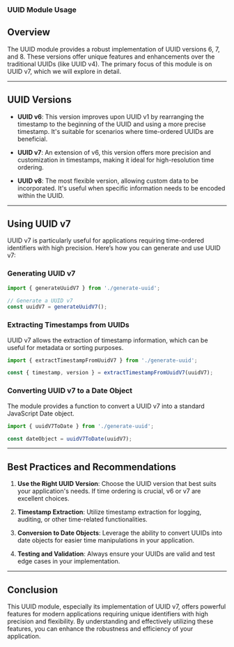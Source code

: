 ### UUID Module Usage

## Overview

The UUID module provides a robust implementation of UUID versions 6, 7, and 8. These versions offer unique features and enhancements over the traditional UUIDs (like UUID v4). The primary focus of this module is on UUID v7, which we will explore in detail.

---

## UUID Versions

- **UUID v6**: This version improves upon UUID v1 by rearranging the timestamp to the beginning of the UUID and using a more precise timestamp. It's suitable for scenarios where time-ordered UUIDs are beneficial.

- **UUID v7**: An extension of v6, this version offers more precision and customization in timestamps, making it ideal for high-resolution time ordering.

- **UUID v8**: The most flexible version, allowing custom data to be incorporated. It's useful when specific information needs to be encoded within the UUID.

---

## Using UUID v7

UUID v7 is particularly useful for applications requiring time-ordered identifiers with high precision. Here’s how you can generate and use UUID v7:

### Generating UUID v7

```typescript
import { generateUuidV7 } from './generate-uuid';

// Generate a UUID v7
const uuidV7 = generateUuidV7();
```

### Extracting Timestamps from UUIDs

UUID v7 allows the extraction of timestamp information, which can be useful for metadata or sorting purposes.

```typescript
import { extractTimestampFromUuidV7 } from './generate-uuid';

const { timestamp, version } = extractTimestampFromUuidV7(uuidV7);
```

### Converting UUID v7 to a Date Object

The module provides a function to convert a UUID v7 into a standard JavaScript Date object.

```typescript
import { uuidV7ToDate } from './generate-uuid';

const dateObject = uuidV7ToDate(uuidV7);
```

---

## Best Practices and Recommendations

1. **Use the Right UUID Version**: Choose the UUID version that best suits your application's needs. If time ordering is crucial, v6 or v7 are excellent choices.

2. **Timestamp Extraction**: Utilize timestamp extraction for logging, auditing, or other time-related functionalities.

3. **Conversion to Date Objects**: Leverage the ability to convert UUIDs into date objects for easier time manipulations in your application.

4. **Testing and Validation**: Always ensure your UUIDs are valid and test edge cases in your implementation.

---

## Conclusion

This UUID module, especially its implementation of UUID v7, offers powerful features for modern applications requiring unique identifiers with high precision and flexibility. By understanding and effectively utilizing these features, you can enhance the robustness and efficiency of your application.
